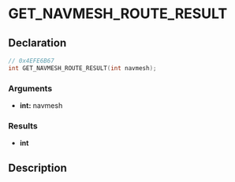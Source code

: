 # GET_NAVMESH_ROUTE_RESULT

## Declaration
```cpp
// 0x4EFE6B67
int GET_NAVMESH_ROUTE_RESULT(int navmesh);
```

### Arguments
- **int:** navmesh

### Results
- **int**

## Description
